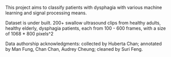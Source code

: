This project aims to classify patients with dysphagia with various machine learning and signal processing means.

Dataset is under built.
200+ swallow ultrasound clips from healthy adults, healthy elderly, dysphagia patients,
each from 100 - 600 frames, with a size of 1068 \* 800 pixels^2

Data authorship acknowledgments:
collected by Huberta Chan;
annotated by Man Fung, Chan Chan, Audrey Cheung;
cleaned by Suri Feng.
